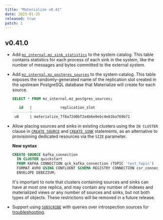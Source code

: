 ```yaml
---
title: "Materialize v0.41"
date: 2023-01-25
released: true
patch: 1
---
```


## v0.41.0

* Add [`mz_internal.mz_sink_statistics`](/sql/system-catalog/mz_internal/#mz_sink_statistics)
  to the system catalog. This table contains statistics for each
  process of each sink in the system, like the number of messages
  and bytes committed to the external system.

* Add [`mz_internal.mz_postgres_sources`](/sql/system-catalog/mz_internal/#mz_postgres_sources)
  to the system catalog. This table exposes the randomly-generated
  name of the replication slot created in the upstream PostgreSQL
  database that Materialize will create for each source.

    ```sql
    SELECT * FROM mz_internal.mz_postgres_sources;

       id   |             replication_slot
    --------+----------------------------------------------
     u8     | materialize_7f8a72d0bf2a4b6e9ebc4e61ba769b71
    ```

* Allow placing sources and sinks in existing clusters using the `IN CLUSTER`
  clause in [`CREATE SOURCE`](/sql/create-source) and [`CREATE SINK`](/sql/create-sink)
  statements, as an alternative to provisioning dedicated
  resources via the `SIZE` parameter.

  **New syntax**

  ```sql
  CREATE SOURCE kafka_connection
    IN CLUSTER quickstart
    FROM KAFKA CONNECTION qck_kafka_connection (TOPIC 'test_topic')
    FORMAT AVRO USING CONFLUENT SCHEMA REGISTRY CONNECTION csr_connection
    ENVELOPE DEBEZIUM;
  ```

  It's important to note that clusters containing sources and sinks can have at
  most one replica, and may contain any number of indexes and materialized
  views *or* any number of sources and sinks, but not both types of objects.
  These restrictions will be removed in a future release.

* Support using [`SUBSCRIBE`](/sql/subscribe) with queries over introspection
  sources for [troubleshooting](/ops/troubleshooting/).
